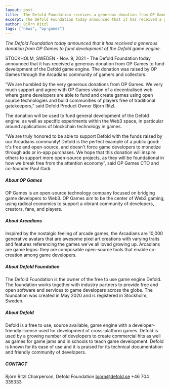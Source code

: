 ```yaml
---
layout: post
title:  The Defold Foundation receives a generous donation from OP Games
excerpt: The Defold Foundation today announced that it has received a generous donation from OP Games to fund development of the Defold game engine.
author: Björn Ritzl
tags: ["news", "op-games"]
---
```


_The Defold Foundation today announced that it has received a generous donation from OP Games to fund development of the Defold game engine._

STOCKHOLM, SWEDEN - Nov. 9, 2021 - The Defold Foundation today announced that it has received a generous donation from OP Games to fund development of the Defold game engine. The donation was raised by OP Games through the Arcadians community of gamers and collectors.

“We are humbled by the very generous donations from OP Games. We very much support and agree with OP Games vision of a decentralised web where game developers are able to fund and create games using open source technologies and build communities of players free of traditional gatekeepers,” said Defold Product Owner Björn Ritzl.

The donation will be used to fund general development of the Defold engine, as well as specific experiments within the Web3 space, in particular around applications of blockchain technology in games.

“We are truly honored to be able to support Defold with the funds raised by our Arcadians community! Defold is the perfect example of a public good: it's free and open-source, and doesn't force game developers to monetize through ads or in-app purchases. We hope that this donation will inspire others to support more open-source projects, as they will be foundational in how we break free from the attention economy”, said OP Games CTO and co-founder Paul Gadi.

##### About OP Games
OP Games is an open-source technology company focused on bridging game developers to Web3. OP Games aim to be the center of Web3 gaming, using radical economics to support a vibrant community of developers, creators, fans, and players.

##### About Arcadians
Inspired by the nostalgic feeling of arcade games, the Arcadians are 10,000 generative avatars that are awesome pixel art creations with varying traits and features referencing the games we’ve all loved growing up. Arcadians are game legos: they are composable open-source tools that enable co-creation among game developers.

##### About Defold Foundation
The Defold Foundation is the owner of the free to use game engine Defold. The foundation works together with industry partners to provide free and open software and services to game developers across the globe. The foundation was created in May 2020 and is registered in Stockholm, Sweden.

##### About Defold
Defold is a free to use, source available, game engine with a developer-friendly license used for development of cross-platform games. Defold is used by a growing number of developers to create commercial hits as well as games for game jams and in schools to teach game development. Defold is known for its ease of use and it is praised for its technical documentation and friendly community of developers.

##### CONTACT
Björn Ritzl
Chairperson, Defold Foundation
bjorn@defold.se
+46 704 335333
